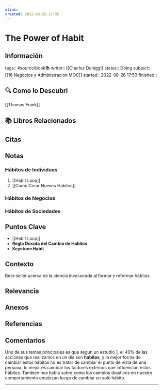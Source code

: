 ```yaml
---
alias: 
created: 2022-08-26 17:50
---
```

# The Power of Habit
## Información
tags:: #source/book📚 
writer:: [[Charles Duhigg]]
status:: Doing
subject:: [[16 Negocios y Administracion MOC]]
started:: 2022-08-26 17:50
finished::

## 🔍 Como lo Descubri
[[Thomas Frank]]

## 📚 Libros Relacionados

## Citas

## Notas
### Hábitos de Individuos
1. [[Habit Loop]]
2. [[Como Crear Nuevos Habitos]]

### Hábitos de Negocios

### Hábitos de Sociedades

## Puntos Clave
- [[Habit Loop]]
- **Regla Dorada del Cambio de Habitos**
- **Keystone Habit**

## Contexto
Best-seller acerca de la ciencia involucrada al formar y reformar hábitos.

## Relevancia

## Anexos

## Referencias

## Comentarios
Uno de sus temas principales es que segun un estudio [1](https://doi.org/10.1509%2Fjppm.25.1.90), el 40% de las acciones que realizamos en un día son **habitos**, y la mejor forma de cambiar estos hábitos no es tratar de cambiar el punto de vista de una persona, lo mejor es cambiar los factores externos que influencian estos hábitos. Tambien nos habla sobre como los cambios drasticos en nuestro comportamiento empiezan luego de cambiar un solo hábito.
___

